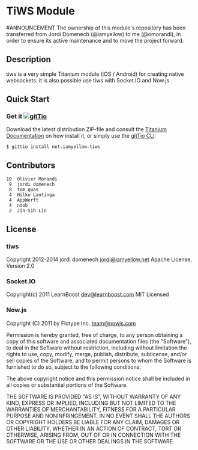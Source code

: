 # TiWS Module

#ANNOUNCEMENT
The ownership of this module's repository has been transferred from Jordi Domenech (@iamyellow) to me (@omorandi), in order to ensure
its active maintenance and to move the project forward.

## Description

tiws is a very simple Titanium module (iOS / Android) for creating native websockets.
it is also possible use tiws with Socket.IO and Now.js

## Quick Start

### Get it [![gitTio](http://gitt.io/badge.png)](http://gitt.io/component/net.iamyellow.tiws)
Download the latest distribution ZIP-file and consult the [Titanium Documentation](http://docs.appcelerator.com/titanium/latest/#!/guide/Using_a_Module) on how install it, or simply use the [gitTio CLI](http://gitt.io/cli):

    $ gittio install net.iamyellow.tiws


## Contributors

    10  Olivier Morandi
     9  jordi domenech
     8  tom quas
     4  Hilko Lantinga
     4  AppWerft
     4  ndob
     2  Jin-Sih Lin

## License

### tiws
Copyright 2012-2014 jordi domenech <jordi@iamyellow.net>
Apache License, Version 2.0

### Socket.IO

Copyright(c) 2011 LearnBoost <dev@learnboost.com>
MIT Licensed

### Now.js

Copyright (C) 2011 by Flotype Inc. <team@nowjs.com>

Permission is hereby granted, free of charge, to any person obtaining a copy
of this software and associated documentation files (the "Software"), to deal
in the Software without restriction, including without limitation the rights
to use, copy, modify, merge, publish, distribute, sublicense, and/or sell
copies of the Software, and to permit persons to whom the Software is
furnished to do so, subject to the following conditions:

The above copyright notice and this permission notice shall be included in
all copies or substantial portions of the Software.

THE SOFTWARE IS PROVIDED "AS IS", WITHOUT WARRANTY OF ANY KIND, EXPRESS OR
IMPLIED, INCLUDING BUT NOT LIMITED TO THE WARRANTIES OF MERCHANTABILITY,
FITNESS FOR A PARTICULAR PURPOSE AND NONINFRINGEMENT. IN NO EVENT SHALL THE
AUTHORS OR COPYRIGHT HOLDERS BE LIABLE FOR ANY CLAIM, DAMAGES OR OTHER
LIABILITY, WHETHER IN AN ACTION OF CONTRACT, TORT OR OTHERWISE, ARISING FROM,
OUT OF OR IN CONNECTION WITH THE SOFTWARE OR THE USE OR OTHER DEALINGS IN
THE SOFTWARE